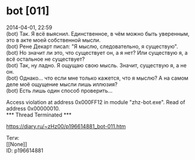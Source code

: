 bot [011]
==========

   
 2014-04-01, 22:59   
  (bot) Так. Я всё выяснил. Единственное, в чём можно быть уверенным, это в акте моей собственной мысли.   
 (bot) Рене Декарт писал: "Я мыслю, следовательно, я существую".   
 (bot) Но значит ли это, что существует он, а я нет? Или существую я, а всё остальное не существует?   
 (bot) Так, ну ладно. Я ощущаю свою мысль. Значит, существую я, а не он.   
 (bot) Однако... что если мне только кажется, что я мыслю? А на самом деле моё ощущение мысли лишь иллюзия?   
 (bot) Есть лишь один способ проверить...   
   
 Access violation at address 0x000FF12 in module "zhz-bot.exe". Read of address 0x00000010.   
 \*\*\* Thread Terminated \*\*\*   
    
 <https://diary.ru/~zHz00/p196614881_bot-011.htm>   
   
 Теги:   
 [[None]]   
 ID: p196614881